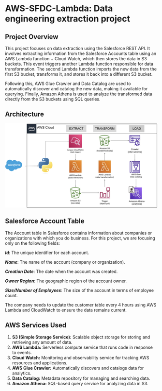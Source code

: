 # AWS-SFDC-Lambda: Data engineering extraction project

## Project Overview

This project focuses on data extraction using the Salesforce REST API. It involves extracting information from the Salesforce Accounts table using an AWS Lambda function + Cloud Watch, which then stores the data in S3 buckets. This event triggers another Lambda function responsible for data transformation. The second Lambda function imports the new data from the first S3 bucket, transforms it, and stores it back into a different S3 bucket.

Following this, AWS Glue Crawler and Data Catalog are used to automatically discover and catalog the new data, making it available for querying. Finally, Amazon Athena is used to analyze the transformed data directly from the S3 buckets using SQL queries.

## Architecture
![Architecture](https://github.com/ncosta90/aws-salesforce-lambda-data-engineering-extraction-project/blob/main/Architecture.jpeg)

## Salesforce Account Table

The Account table in Salesforce contains information about companies or organizations with which you do business. For this project, we are focusing only on the following fields:

**_Id_**: The unique identifier for each account.

**_Name_**: The name of the account (company or organization).

**_Creation Date_**: The date when the account was created.

**_Owner Region_**: The geographic region of the account owner.

**_Size/Number of Employees_**: The size of the account in terms of employee count.

The company needs to update the customer table every 4 hours using AWS Lambda and CloudWatch to ensure the data remains current.

## AWS Services Used
1. **S3 (Simple Storage Service):** Scalable object storage for storing and retrieving any amount of data.
2. **AWS Lambda:** Serverless compute service that runs code in response to events.
3. **Cloud Watch:** Monitoring and observability service for tracking AWS resources and applications.
4. **AWS Glue Crawler:** Automatically discovers and catalogs data for analytics.
5. **Data Catalog:** Metadata repository for managing and searching data.
6. **Amazon Athena:** SQL-based query service for analyzing data in S3.
